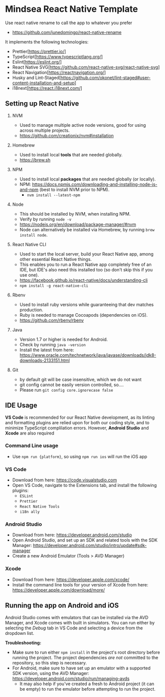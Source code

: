 # Mindsea React Native Template

Use react native rename to call the app to whatever you prefer

- https://github.com/junedomingo/react-native-rename

It implements the following technologies:

- Prettier[https://prettier.io/]
- TypeScript[https://www.typescriptlang.org/]
- Eslint[https://eslint.org/]
- React Native SVG[https://github.com/react-native-svg/react-native-svg]
- React Navigation[https://reactnavigation.org/]
- Husky and Lint-Staged[https://github.com/okonet/lint-staged#user-content-installation-and-setup]
- i18next[https://react.i18next.com/]

## Setting up React Native

1.  NVM

    - Used to manage multiple active node versions, good for using across multiple projects.
    - https://github.com/creationix/nvm#installation

2.  Homebrew

    - Used to install local **tools** that are needed globally.
    - https://brew.sh

3.  NPM

    - Used to install local **packages** that are needed globally (or locally).
    - NPM: https://docs.npmjs.com/downloading-and-installing-node-js-and-npm (best to install NVM prior to NPM).
      - `nvm install --latest-npm`

4.  Node

    - This should be installed by NVM, when installing NPM.
    - Verify by running `node -v`
    - https://nodejs.org/en/download/package-manager/#nvm
    - Node can alternatively be installed via Homebrew, by running `brew install node`.

5.  React Native CLI

    - Used to start the local server, build your React Native app, among other essential React Native things.
    - This enables you to run a React Native app completely free of an IDE, but IDE's also need this installed too (so don't skip this if you use one).
    - https://facebook.github.io/react-native/docs/understanding-cli
    - `npm install -g react-native-cli`

6.  Rbenv

    - Used to install ruby versions while guaranteeing that dev matches production.
    - Ruby is needed to manage Cocoapods (dependencies on iOS).
    - https://github.com/rbenv/rbenv

7.  Java

    - Version 1.7 or higher is needed for Android.
    - Check by running `java -version`
    - Install the latest from here: https://www.oracle.com/technetwork/java/javase/downloads/jdk8-downloads-2133151.html

8.  Git
    - by default git will be case insensitive, which we do not want
    - git config cannot be easily version controlled, so....
    - Please run `git config core.ignorecase false`

## IDE Usage

**VS Code** is recommended for our React Native development, as its linting and formatting plugins are relied upon for both our coding style, and to minimize TypeScript complilation errors. However, **Android Studio** and **Xcode** are also required

### Command Line usage

- Use `npm run {platform}`, so using `npm run ios` will run the iOS app

### VS Code

- Download from here: https://code.visualstudio.com
- Open VS Code, navigate to the Extensions tab, and install the following plugins:
  - `ESLint`
  - `Prettier`
  - `React Native Tools`
  - `i18n ally`

### Android Studio

- Download from here: https://developer.android.com/studio
- Open Android Studio, and set up an SDK and related tools with the SDK Manager: https://developer.android.com/studio/intro/update#sdk-manager
- Create a new Android Emulator (Tools > AVD Manager)

### Xcode

- Download from here: https://developer.apple.com/xcode/
- Install the command line tools for your version of Xcode from here: https://developer.apple.com/download/more/

## Running the app on Android and iOS

Android Studio comes with emulators that can be installed via the AVD Manager, and Xcode comes with built in simulators. You can run either by selecting the _Debug_ tab in VS Code and selecting a device from the dropdown list.

**Troubleshooting:**

- Make sure to run either `npm install` in the project's root directory before running the project. The project dependencies _are not_ committed to the repository, so this step is necessary.
- For Android, make sure to have set up an emulator with a supported SDK version, using the AVD Manager: https://developer.android.com/studio/run/managing-avds
  - It may also help if you've created a fresh to Android project (it can be empty) to run the emulator before attempting to run the project.
